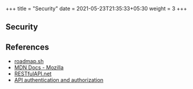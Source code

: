 +++
title = "Security"
date = 2021-05-23T21:35:33+05:30
weight = 3
+++

## Security


## References
- [roadmap.sh](https://roadmap.sh/guides)
- [MDN Docs - Mozilla](https://developer.mozilla.org/en-US/docs/Web/HTTP/Authentication)
- [RESTfulAPI.net](https://restfulapi.net/security-essentials/)
- [API authentication and authorization](https://idratherbewriting.com/learnapidoc/docapis_more_about_authorization.html)
